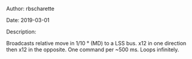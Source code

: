 Author:		rbscharette

Date:		2019-03-01

Description:

Broadcasts relative move in 1/10 ° (MD) to a LSS bus. x12 in one direction then x12 in the opposite. One command per ~500 ms. Loops infinitely.

